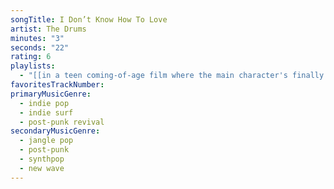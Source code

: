 ```yaml
---
songTitle: I Don’t Know How To Love
artist: The Drums
minutes: "3"
seconds: "22"
rating: 6
playlists:
  - "[[in a teen coming-of-age film where the main character's finally ready for the next chapter]]"
favoritesTrackNumber:
primaryMusicGenre:
  - indie pop
  - indie surf
  - post-punk revival
secondaryMusicGenre:
  - jangle pop
  - post-punk
  - synthpop
  - new wave
---
```

